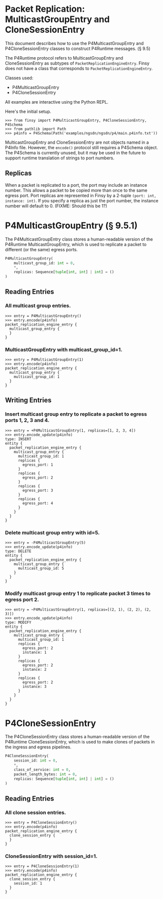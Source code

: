 # Packet Replication: MulticastGroupEntry and CloneSessionEntry

This document describes how to use the P4MulticastGroupEntry and P4CloneSessionEntry 
classes to construct P4Runtime messages. (§ 9.5)

The P4Runtime protocol refers to MulticastGroupEntry and CloneSessionEntry as
subtypes of `PacketReplicationEngineEntry`. Finsy does not have a class that
corresponds to `PacketReplicationEngineEntry`.

Classes used:

- P4MulticastGroupEntry
- P4CloneSessionEntry

All examples are interactive using the Python REPL.

Here's the initial setup.

```pycon
>>> from finsy import P4MulticastGroupEntry, P4CloneSessionEntry, P4Schema
>>> from pathlib import Path
>>> p4info = P4Schema(Path('examples/ngsdn/ngsdn/p4/main.p4info.txt'))

```

MulticastGroupEntry and CloneSessionEntry are not objects named in a P4Info
file. However, the `encode()` protocol still requires a P4Schema object. The
P4Schema is currently unused, but it may be used in the future to support
runtime translation of strings to port numbers.

## Replicas

When a packet is replicated to a port, the port may include an instance number.
This allows a packet to be copied more than once to the same egress port.
Port replicas are represented in Finsy by a 2-tuple `(port: int, instance: int)`.
If you specify a replica as just the port number, the instance number will 
default to 0.  (FIXME: Should this be 1?)

# P4MulticastGroupEntry (§ 9.5.1)

The P4MulticastGroupEntry class stores a human-readable version of the
P4Runtime MulticastGroupEntry, which is used to replicate a packet to different
(or the same) egress ports.


```python
P4MulticastGroupEntry(
    multicast_group_id: int = 0, 
    *, 
    replicas: Sequence[tuple[int, int] | int] = ()
)
```

## Reading Entries

### All multicast group entries.

```pycon
>>> entry = P4MulticastGroupEntry()
>>> entry.encode(p4info)
packet_replication_engine_entry {
  multicast_group_entry {
  }
}

```

### MulticastGroupEntry with multicast_group_id=1.

```pycon
>>> entry = P4MulticastGroupEntry(1)
>>> entry.encode(p4info)
packet_replication_engine_entry {
  multicast_group_entry {
    multicast_group_id: 1
  }
}

```

## Writing Entries

### Insert multicast group entry to replicate a packet to egress ports 1, 2, 3 and 4.

```pycon
>>> entry = +P4MulticastGroupEntry(1, replicas=[1, 2, 3, 4])
>>> entry.encode_update(p4info)
type: INSERT
entity {
  packet_replication_engine_entry {
    multicast_group_entry {
      multicast_group_id: 1
      replicas {
        egress_port: 1
      }
      replicas {
        egress_port: 2
      }
      replicas {
        egress_port: 3
      }
      replicas {
        egress_port: 4
      }
    }
  }
}

```

### Delete multicast group entry with id=5.

```pycon
>>> entry = -P4MulticastGroupEntry(5)
>>> entry.encode_update(p4info)
type: DELETE
entity {
  packet_replication_engine_entry {
    multicast_group_entry {
      multicast_group_id: 5
    }
  }
}

```

### Modify multicast group entry 1 to replicate packet 3 times to egress port 2.

```pycon
>>> entry = ~P4MulticastGroupEntry(1, replicas=[(2, 1), (2, 2), (2, 3)])
>>> entry.encode_update(p4info)
type: MODIFY
entity {
  packet_replication_engine_entry {
    multicast_group_entry {
      multicast_group_id: 1
      replicas {
        egress_port: 2
        instance: 1
      }
      replicas {
        egress_port: 2
        instance: 2
      }
      replicas {
        egress_port: 2
        instance: 3
      }
    }
  }
}

```

# P4CloneSessionEntry

The P4CloneSessionEntry class stores a human-readable version of the 
P4Runtime CloneSessionEntry, which is used to make clones of packets in the
ingress and egress pipelines.

```python
P4CloneSessionEntry(
    session_id: int = 0, 
    *, 
    class_of_service: int = 0, 
    packet_length_bytes: int = 0, 
    replicas: Sequence[tuple[int, int] | int] = ()
)
```

## Reading Entries

### All clone session entries.

```pycon
>>> entry = P4CloneSessionEntry()
>>> entry.encode(p4info)
packet_replication_engine_entry {
  clone_session_entry {
  }
}

```

### CloneSessionEntry with session_id=1.

```pycon
>>> entry = P4CloneSessionEntry(1)
>>> entry.encode(p4info)
packet_replication_engine_entry {
  clone_session_entry {
    session_id: 1
  }
}

```

